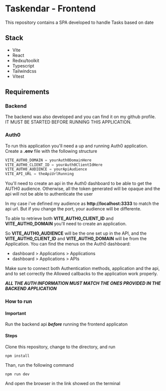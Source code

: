 # Taskendar - Frontend

This repository contains a SPA developed to handle Tasks based on date

## Stack

-   Vite
-   React
-   Redxu/toolkit
-   Typescript
-   Tailwindcss
-   Vitest

## Requirements

### Backend

The backend was also developed and you can find it on my github profile. IT MUST BE STARTED BEFORE RUNNING THIS APPLICATION.

### Auth0

To run this application you'll need a up and running Auth0 application. Create a **.env** file with the following structure

```js
VITE_AUTH0_DOMAIN = yourAuth0DomainHere
VITE_AUTH0_CLIENT_ID = yourAuth0ClientIdHere
VITE_AUTH0_AUDIENCE = yourApiAudience
VITE_API_URL = theApiUrlRunning
```

You'll need to create an api in the Auth0 dashboard to be able to get the AUTH0 audience. Otherwise, all the token generated will be opaque and the api will not be able to authenticate the user

In my case i've defined my audience as **http://localhost:3333** to match the api url. But if you change the port, your audience will be differente.

To able to retrieve both **VITE_AUTH0_CLIENT_ID** and **VITE_AUTH0_DOMAIN** you'll need to create an application.

So **VITE_AUTH0_AUDIENCE** will be the one set up in the API, and the **VITE_AUTH0_CLIENT_ID** and **VITE_AUTH0_DOMAIN** will be from the Application. You can find the menus on the Auth0 dashboard:

-   dashboard > Applications > Applications
-   dashboard > Applications > APIs

Make sure to connect both Authentication methods, application and the api, and to set correctly the Allowed callbacks to the application work properly.

**_ALL THE AUTH INFORMATION MUST MATCH THE ONES PROVIDED IN THE BACKEND APPLICATION_**

### How to run

#### Important

Run the backend api **_before_** running the frontend applicaton

#### Steps

Clone this repository, change to the directory, and run

```bash
npm install
```

Than, run the following command

```
npm run dev
```

And open the browser in the link showed on the terminal
